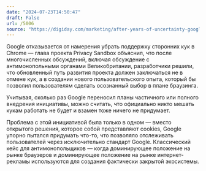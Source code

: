 ```yaml
---
date: "2024-07-23T14:50:47"
draft: False
url: /5006
source: "https://digiday.com/marketing/after-years-of-uncertainty-google-says-it-wont-be-deprecating-third-party-cookies-in-chrome/"
---
```


Google отказывается от намерения убрать поддержку сторонних кук в Chrome — глава проекта Privacy Sandbox объяснил, что после многочисленных обсуждений, включая обсуждение с антимонопольными органами Великобритании, разработчики решили, что обновленный путь развития проекта должен заключаться не в отмене кук, а в создании нового пользовательского опыта, который бы позволил пользователям сделать осознанный выбор в плане браузинга.

Учитывая, сколько раз Google переносил планы частичного или полного внедрения инициативы, можно считать, что официально никто мешать кукам работать не будет и взамен тоже ничего не придумает.

Проблема с этой инициативой была только в одном — вместо открытого решения, которое собой представляют cookies, Google упорно пытался придумать что-то, что позволяло отслеживать пользователей через исключительно стандарт Google. Классический кейс для антимонопольщиков — когда доминирующее положение на рынке браузеров и доминирующее положение на рынке интернет-рекламы используются для создания фактически закрытой экосистемы.
